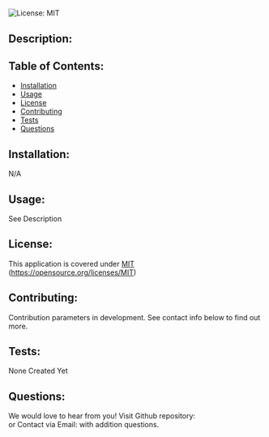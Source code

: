 #  

  ![License: MIT](https://img.shields.io/badge/License-MIT-yellow.svg)

  ## Description:
  
  

  ## Table of Contents:
  * [Installation](#installation)
  * [Usage](#usage)
  * [License](#license)
  * [Contributing](#contributing)
  * [Tests](#tests)
  * [Questions](#questions)
  
## Installation:

N/A

## Usage:

See Description

## License:

This application is covered under [MIT]((https://opensource.org/licenses/MIT))
(https://opensource.org/licenses/MIT)

## Contributing:

Contribution parameters in development.  See contact info below to find out more.

## Tests:

None Created Yet

## Questions:

We would love to hear from you! Visit Github repository: [](https://github.com//)  
or Contact via Email: [](mailto:) with addition questions.
